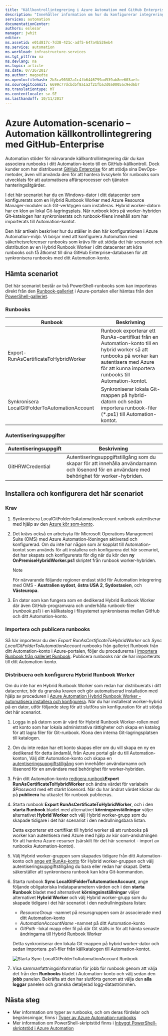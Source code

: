 ```yaml
---
title: "Källkontrollintegrering i Azure Automation med GitHub Enterprise | Microsoft Docs"
description: "Innehåller information om hur du konfigurerar integrering med GitHub Enterprise för källkontroll Automation-runbooks."
services: automation
documentationCenter: 
authors: eslesar
manager: jwhit
editor: 
ms.assetid: e01d817c-7d38-421c-adf5-647a4b526eb4
ms.service: automation
ms.workload: infrastructure-services
ms.tgt_pltfrm: na
ms.devlang: na
ms.topic: article
ms.date: 07/26/2017
ms.author: magoedte
ms.openlocfilehash: 2b3ca90382a1c4fb6446799ad539ab8ee603aefc
ms.sourcegitcommit: 6699c77dcbd5f8a1a2f21fba3d0a0005ac9ed6b7
ms.translationtype: MT
ms.contentlocale: sv-SE
ms.lasthandoff: 10/11/2017
---
```

# <a name="azure-automation-scenario---automation-source-control-integration-with-github-enterprise"></a>Azure Automation-scenario – Automation källkontrollintegrering med GitHub-Enterprise

Automation stöder för närvarande källkontrollintegrering där du kan associera runbooks i ditt Automation-konto till en GitHub-källkontroll.  Dock kunder som har distribuerat [GitHub Enterprise](https://enterprise.github.com/home) för att stödja sina DevOps-metoder, även vill använda den för att hantera livscykeln för runbooks som utvecklats för att automatisera affärsprocesser och tjänsten hanteringsåtgärder.  

I det här scenariot har du en Windows-dator i ditt datacenter som konfigurerats som en Hybrid Runbook Worker med Azure Resource Manager-moduler och Git-verktygen som installeras.  Hybrid worker-datorn har en klon av lokal Git-lagringsplats.  När runbook körs på worker-hybriden Git-katalogen har synkroniserats och runbook-filens innehåll som har importerats till Automation-kontot.

Den här artikeln beskriver hur du ställer in den här konfigurationen i Azure Automation-miljö. Vi börjar med att konfigurera Automation med säkerhetsreferenser runbooks som krävs för att stödja det här scenariot och distribution av en Hybrid Runbook Worker i ditt datacenter att köra runbooks och få åtkomst till dina GitHub Enterprise-databasen för att synkronisera runbooks med ditt Automation-konto.  


## <a name="getting-the-scenario"></a>Hämta scenariot

Det här scenariot består av två PowerShell-runbooks som kan importeras direkt från den [Runbook-galleriet](automation-runbook-gallery.md) i Azure-portalen eller hämtas från den [PowerShell-galleriet](https://www.powershellgallery.com).

### <a name="runbooks"></a>Runbooks

Runbook | Beskrivning| 
--------|------------|
Export-RunAsCertificateToHybridWorker | Runbook exporterar ett RunAs-certifikat från en Automation-konto till en hybrid worker så att runbooks på worker kan autentisera med Azure för att kunna importera runbooks till Automation-kontot.| 
Synkronisera LocalGitFolderToAutomationAccount | Synkroniserar lokala Git-mappen på hybrid-datorn och sedan importera runbook-filer (*.ps1) till Automation-kontot.|

### <a name="credentials"></a>Autentiseringsuppgifter

Autentiseringsuppgift | Beskrivning|
-----------|------------|
GitHRWCredential | Autentiseringsuppgiftstillgång som du skapar för att innehålla användarnamn och lösenord för en användare med behörighet för worker-hybriden.|

## <a name="installing-and-configuring-this-scenario"></a>Installera och konfigurera det här scenariot

### <a name="prerequisites"></a>Krav

1. Synkronisera LocalGitFolderToAutomationAccount runbook autentiserar med hjälp av den [Azure kör som-konto](automation-sec-configure-azure-runas-account.md). 

2. Det krävs också en arbetsyta för Microsoft Operations Management Suite (OMS) med Azure Automation-lösningen aktiverad och konfigurerad.  Om du inte har någon som är kopplat till Automation-kontot som används för att installera och konfigurera det här scenariot, det har skapats och konfigurerats för dig när du kör den **ny OnPremiseHybridWorker.ps1** skriptet från runbook worker-hybriden.        

    > [!NOTE]
    > För närvarande följande regioner endast stöd för Automation integrering med OMS - **Australien sydost**, **östra USA 2**, **Sydostasien**, och **Västeuropa**. 

3. En dator som kan fungera som en dedikerad Hybrid Runbook Worker där även GitHub-programvara och underhålla runbook-filer (*runbook*.ps1) i en källkatalog i filsystemet synkroniseras mellan GitHub och ditt Automation-konto.

### <a name="import-and-publish-the-runbooks"></a>Importera och publicera runbooks

Så här importerar du den *Export RunAsCertificateToHybridWorker* och *Sync LocalGitFolderToAutomationAccount* runbooks från galleriet Runbook från ditt Automation-konto i Azure-portalen, följer du procedurerna i [importera Runbook från galleriet Runbook](automation-runbook-gallery.md#to-import-a-runbook-from-the-runbook-gallery-with-the-azure-portal). Publicera runbooks när de har importerats till ditt Automation-konto.

### <a name="deploy-and-configure-hybrid-runbook-worker"></a>Distribuera och konfigurera Hybrid Runbook Worker

Om du inte har en Hybrid Runbook Worker som redan har distribuerats i ditt datacenter, bör du granska kraven och gör automatiserad installation med hjälp av proceduren i [Azure Automation Hybrid Runbook Worker - automatisera installera och konfigurera](automation-hybrid-runbook-worker.md#automated-deployment).  När du har installerat worker-hybrid på en dator, utför följande steg för att slutföra sin konfiguration för att stödja det här scenariot.

1. Logga in på datorn som är värd för Hybrid Runbook Worker-rollen med ett konto som har lokala administrativa rättigheter och skapa en katalog för att lagra filer för Git-runbook.  Klona den interna Git-lagringsplatsen till katalogen.
2. Om du inte redan har ett konto skapas eller om du vill skapa en ny en dedikerad för detta ändamål, från Azure portal går du till Automation-konton, Välj ditt Automation-konto och skapa en [autentiseringsuppgiftstillgång](automation-credentials.md) som innehåller användarnamn och lösenord för en användare med behörighet för worker-hybriden.  
3. Från ditt Automation-konto [redigera runbook](automation-edit-textual-runbook.md)**Export RunAsCertificateToHybridWorker** och ändra värdet för variabeln *$Password* med ett starkt lösenord.  När du har ändrat värdet klickar du på **publicera** ha utkastet för runbook publiceras. 
5. Starta runbook **Export RunAsCertificateToHybridWorker**, och i den **starta Runbook** bladet med alternativet **körningsinställningar** väljer alternativet **Hybrid Worker** och välj Hybrid worker-grupp som du skapade tidigare i det här scenariot i den nedrullningsbara listan.  

    Detta exporterar ett certifikat till hybrid worker så att runbooks på worker kan autentisera med Azure med hjälp av kör som-anslutningen för att hantera Azure-resurser (särskilt för det här scenariot - import av runbooks Automation-kontot).

4. Välj Hybrid worker-gruppen som skapades tidigare från ditt Automation-konto och [ange ett RunAs-konto](automation-hrw-run-runbooks.md#runas-account) för Hybrid worker-gruppen och välj autentiseringsuppgiftstillgång du bara eller redan har skapat.  Detta säkerställer att synkronisera runbook kan köra Git-kommandon. 
5. Starta runbook **Sync LocalGitFolderToAutomationAccount**, ange följande obligatoriska Indataparametern värden och i den **starta Runbook** bladet med alternativet **körningsinställningar** väljer alternativet **Hybrid Worker** och välj Hybrid worker-grupp som du skapade tidigare i det här scenariot i den nedrullningsbara listan:
    * *ResourceGroup* -namnet på resursgruppen som är associerade med ditt Automation-konto
    * *AutomationAccountName* -namnet på ditt Automation-konto
    * *GitPath* -lokal mapp eller fil på där Git ställs in för att hämta senaste ändringarna till Hybrid Runbook Worker

    Detta synkroniserar den lokala Git-mappen på hybrid worker-dator och sedan importera .ps1-filer från källkatalogen till Automation-kontot.

    ![Starta Sync LocalGitFolderToAutomationAccount Runbook](media/automation-scenario-source-control-integration-with-github-ent/start-runbook-synclocalgitfoldertoautoacct.png)<br>

7. Visa sammanfattningsinformation för jobb för runbook genom att välja det från den **Runbooks** bladet i Automation-konto och välj sedan den **jobb** panelen.  Bekräfta att den har slutförts genom att välja den **alla loggar** panelen och granska detaljerad logg-dataströmmen.  

## <a name="next-steps"></a>Nästa steg

-  Mer information om typer av runbooks, och om deras fördelar och begränsningar, finns i [Typer av Azure Automation-runbooks](automation-runbook-types.md)
-  Mer information om PowerShell-skriptstöd finns i [Inbyggt PowerShell-skriptstöd i Azure Automation](https://azure.microsoft.com/blog/announcing-powershell-script-support-azure-automation-2/)

